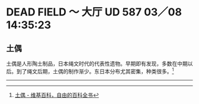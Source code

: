 # DEAD FIELD ～ 大厅 UD 587 03／08 14:35:23

## 土偶

土偶是人形陶土制品，日本绳文时代的代表性遗物。早期即有发现，多数在中期以后。到了绳文后期，土偶的制作渐少。东日本分布尤其密集，种类很多。[^1]

---

[^1]: [土偶 - 维基百科，自由的百科全书](https://zh.wikipedia.org/wiki/%E5%9C%9F%E5%81%B6)
